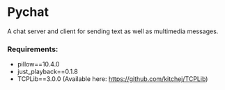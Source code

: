 # Pychat

A chat server and client for sending text as well as multimedia messages.

### Requirements:

- pillow==10.4.0
- just_playback==0.1.8
- TCPLib==3.0.0 (Available here: https://github.com/kitchej/TCPLib)
